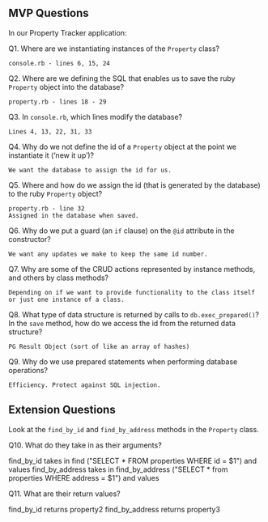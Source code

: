 ## MVP Questions

In our Property Tracker application:

Q1. Where are we instantiating instances of the `Property` class?

    console.rb - lines 6, 15, 24

Q2. Where are we defining the SQL that enables us to save the ruby `Property` object into the database?

    property.rb - lines 18 - 29

Q3. In `console.rb`, which lines modify the database?

    Lines 4, 13, 22, 31, 33

Q4. Why do we not define the id of a `Property` object at the point we instantiate it (‘new it up’)?

    We want the database to assign the id for us.

Q5. Where and how do we assign the id (that is generated by the database) to the ruby `Property` object?

    property.rb - line 32
    Assigned in the database when saved.

Q6. Why do we put a guard (an `if` clause) on the `@id` attribute in the constructor?

    We want any updates we make to keep the same id number.

Q7. Why are some of the CRUD actions represented by instance methods, and others by class methods?

    Depending on if we want to provide functionality to the class itself or just one instance of a class.

Q8. What type of data structure is returned by calls to `db.exec_prepared()`? In the `save` method, how do we access the id from the returned data structure?

    PG Result Object (sort of like an array of hashes)

Q9. Why do we use prepared statements when performing database operations?

    Efficiency. Protect against SQL injection.

## Extension Questions

Look at the `find_by_id` and `find_by_address` methods in the `Property` class.

Q10. What do they take in as their arguments?

find_by_id takes in find ("SELECT * FROM properties WHERE id = $1") and values
find_by_address takes in find_by_address ("SELECT * from properties WHERE address = $1") and values

Q11. What are their return values?

find_by_id returns property2
find_by_address returns property3
